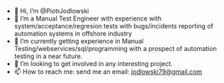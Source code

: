 - 👋 Hi, I’m @PiotrJodlowski
- 👀 I’m a Manual Test Engineer with experience with system/acceptance/regresion tests with bugs/incidents reporting of automation systems in offshore industry
- 🌱 I’m currently getting experience in Manual Testing/webservices/sql/programming with a prospect of automation testing in a near future.
- 💞️ I’m looking to get involved in any interesting project.
- 📫 How to reach me: send me an email: jodlowski79@gmail.com

<!---[CV Piotr Jodlowski.pdf](https://github.com/PiotrJodlowski/PiotrJodlowski/files/8388071/CV.Piotr.Jodlowski.pdf)

PiotrJodlowski/PiotrJodlowski is a ✨ special ✨ repository because its `README.md` (this file) appears on your GitHub profile.
You can click the Preview link to take a look at your changes.
--->
